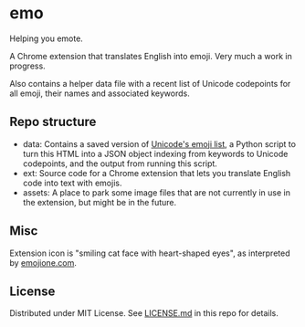 # emo
Helping you emote.

A Chrome extension that translates English into emoji. Very much a work in
progress.

Also contains a helper data file with a recent list of Unicode codepoints for
all emoji, their names and associated keywords.

## Repo structure
  * data: Contains a saved version of [Unicode's emoji list](http://unicode.org/emoji/charts-beta/full-emoji-list.html),
    a Python script to turn this HTML into a JSON object indexing from keywords
    to Unicode codepoints, and the output from running this script.
  * ext: Source code for a Chrome extension that lets you translate English code
    into text with emojis.
  * assets: A place to park some image files that are not currently in use in
    the extension, but might be in the future.

## Misc
Extension icon is "smiling cat face with heart-shaped eyes", as interpreted by [emojione.com](http://emojione.com).

## License

Distributed under MIT License. See
[LICENSE.md](https://github.com/anaulin/emo/blob/master/LICENSE.md)
in this repo for details.
